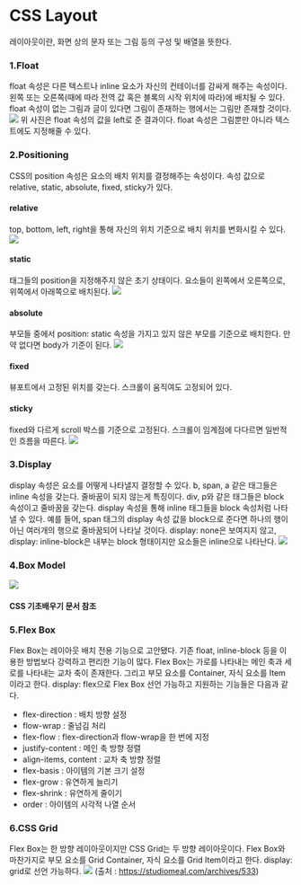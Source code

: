 # CSS Layout
레이아웃이란, 화면 상의 문자 또는 그림 등의 구성 및 배열을 뜻한다.
### 1.Float
float 속성은 다른 텍스트나 inline 요소가 자신의 컨테이너를 감싸게 해주는 속성이다. 왼쪽 또는 오른쪽(때에 따라 전역 값 혹은 블록의 시작 위치에 따라)에 배치될 수 있다. float 속성이 없는 그림과 글이 있다면 그림이 존재하는 행에서는 그림만 존재할 것이다. 
![](https://i.imgur.com/EBNLXTd.jpg)
위 사진은 float 속성의 값을 left로 준 결과이다. float 속성은 그림뿐만 아니라 텍스트에도 지정해줄 수 있다.

### 2.Positioning
CSS의 position 속성은 요소의 배치 위치를 결정해주는 속성이다. 속성 값으로 relative, static, absolute, fixed, sticky가 있다.
#### relative
top, bottom, left, right을 통해 자신의 위치 기준으로 배치 위치를 변화시킬 수 있다.
![](https://i.imgur.com/8TXy0zJ.jpg)
#### static
태그들의 position을 지정해주지 않은 초기 상태이다. 요소들이 왼쪽에서 오른쪽으로, 위쪽에서 아래쪽으로 배치된다.
![](https://i.imgur.com/Aoa7VWq.jpg)
#### absolute
부모들 중에서 position: static 속성을 가지고 있지 않은 부모를 기준으로 배치한다. 만약 없다면 body가 기준이 된다.
![](https://i.imgur.com/CaFQP1o.jpg)
#### fixed
뷰포트에서 고정된 위치를 갖는다. 스크롤이 움직여도 고정되어 있다.
#### sticky
fixed와 다르게 scroll 박스를 기준으로 고정된다. 스크롤이 임계점에 다다르면 일반적인 흐름을 따른다.
![](https://i.imgur.com/vmMx1C2.jpg)

### 3.Display
display 속성은 요소를 어떻게 나타낼지 결정할 수 있다. b, span, a 같은 태그들은 inline 속성을 갖는다. 줄바꿈이 되지 않는게 특징이다. div, p와 같은 태그들은 block 속성이고 줄바꿈을 갖는다. display 속성을 통해 inline 태그들을 block 속성처럼 나타낼 수 있다. 예를 들어, span 태그의 display 속성 값을 block으로 준다면 하나의 행이 아닌 여러개의 행으로 줄바꿈되어 나타날 것이다. display: none은 보여지지 않고, display: inline-block은 내부는 block 형태이지만 요소들은 inline으로 나타난다.
![](https://i.imgur.com/CDXQ2As.png)

### 4.Box Model
![](https://i.imgur.com/JYDWhPK.png)
#### CSS 기초배우기 문서 참조

### 5.Flex Box
Flex Box는 레이아웃 배치 전용 기능으로 고안됐다. 기존 float, inline-block 등을 이용한 방법보다 강력하고 편리한 기능이 많다. Flex Box는 가로를 나타내는 메인 축과 세로를 나타내는 교차 축이 존재한다. 그리고 부모 요소를 Container, 자식 요소를 Item이라고 한다. display: flex으로 Flex Box 선언 가능하고 지원하는 기능들은 다음과 같다.
* flex-direction : 배치 방향 설정
* flow-wrap : 줄넘김 처리
* flex-flow : flex-direction과 flow-wrap을 한 번에 지정
* justify-content : 메인 축 방향 정렬
* align-items, content : 교차 축 방향 정렬
* flex-basis : 아이템의 기본 크기 설정
* flex-grow : 유연하게 늘리기
* flex-shrink : 유연하게 줄이기
* order : 아이템의 시각적 나열 순서

### 6.CSS Grid
Flex Box는 한 방향 레이아웃이지만 CSS Grid는 두 방향 레이아웃이다. Flex Box와 마찬가지로 부모 요소를 Grid Container, 자식 요소를 Grid Item이라고 한다. display: grid로 선언 가능하다.
![](https://i.imgur.com/40hpjbU.jpg)
(출처 : https://studiomeal.com/archives/533)
